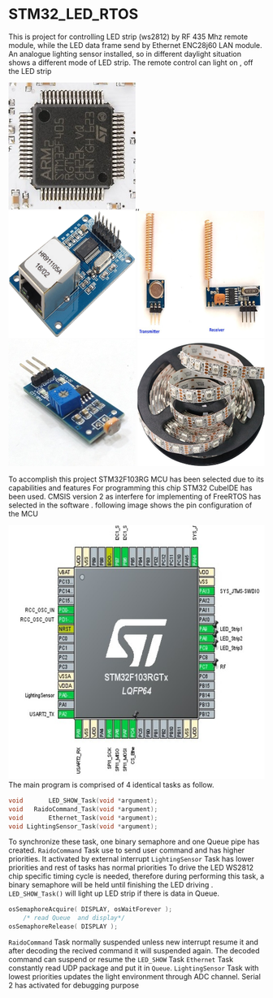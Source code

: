 # STM32_LED_RTOS
This is project for controlling LED strip (ws2812) by RF 435 Mhz remote module, while the LED data frame send  by Ethernet ENC28j60 LAN module. 
An analogue lighting sensor installed, so in different daylight situation shows a different mode of LED strip. The remote control can light on , off the LED strip 


<img src="Debug/mcu.jpg" width="250" height="250">,,
<img src="Debug/lan.jpg" width="250" height="250">
<img src="Debug/rf.jpg" width="250" height="250">
<img src="Debug/sensor.png" width="250" height="250">
 <img src="Debug/led.jpg" width="250" height="250"> 

To accomplish this project STM32F103RG MCU has been selected due to its capabilities and features 
For programming this chip STM32 CubeIDE has been used. CMSIS version 2 as interfere for implementing of FreeRTOS has selected in the software . following image shows the pin configuration of the MCU

<img src="Debug/pin.jpg" width="600" height="500"> 
The main program is comprised of 4 identical tasks as follow. 


```c
void       LED_SHOW_Task(void *argument);
void   RaidoCommand_Task(void *argument);
void       Ethernet_Task(void *argument);
void LightingSensor_Task(void *argument);

```

To synchronize these task, one binary semaphore and one Queue pipe has created. `RaidoCommand` Task use to send user command and has higher priorities. It activated by external interrupt
 `LightingSensor` Task has lower priorities and rest of tasks has normal priorities
To drive the LED WS2812 chip specific timing cycle is needed, therefore during performing this task, a binary semaphore will be held until finishing the LED driving 
. `LED_SHOW_Task()` will light up LED strip if there is data in Queue. 

```cpp
osSemaphoreAcquire( DISPLAY, osWaitForever );
	/* read Queue  and display*/
osSemaphoreRelease( DISPLAY );
```


`RaidoCommand` Task normally suspended unless new interrupt resume it and after decoding the recived command it will suspended again.  The decoded command can suspend or resume the `LED_SHOW` Task
`Ethernet` Task constantly read UDP package and put it in `Queue`. `LightingSensor` Task with lowest priorities updates the light environment through ADC channel. Serial 2 has activated for debugging purpose 
